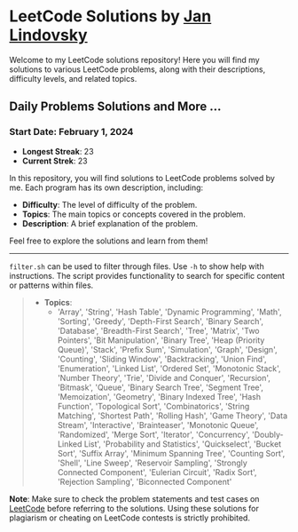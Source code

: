 # LeetCode Solutions by [Jan Lindovsky](https://leetcode.com/JL2001/)

Welcome to my LeetCode solutions repository! Here you will find my solutions to various LeetCode problems, along with their descriptions, difficulty levels, and related topics.

## Daily Problems Solutions and More ...

### Start Date: February 1, 2024

- **Longest Streak**: 23
- **Current Strek**: 23

In this repository, you will find solutions to LeetCode problems solved by me. Each program has its own description, including:

- **Difficulty**: The level of difficulty of the problem.
- **Topics**: The main topics or concepts covered in the problem.
- **Description**: A brief explanation of the problem.

Feel free to explore the solutions and learn from them!

---

`filter.sh` can be used to filter through files. Use `-h` to show help with instructions. The script provides functionality to search for specific content or patterns within files.

<blockquote>

- **Topics**:
  - 'Array', 'String', 'Hash Table', 'Dynamic Programming', 'Math', 'Sorting', 'Greedy', 'Depth-First Search', 'Binary Search', 'Database', 'Breadth-First Search', 'Tree', 'Matrix', 'Two Pointers', 'Bit Manipulation', 'Binary Tree', 'Heap (Priority Queue)', 'Stack', 'Prefix Sum', 'Simulation', 'Graph', 'Design', 'Counting', 'Sliding Window', 'Backtracking', 'Union Find', 'Enumeration', 'Linked List', 'Ordered Set', 'Monotonic Stack', 'Number Theory', 'Trie', 'Divide and Conquer', 'Recursion', 'Bitmask', 'Queue', 'Binary Search Tree', 'Segment Tree', 'Memoization', 'Geometry', 'Binary Indexed Tree', 'Hash Function', 'Topological Sort', 'Combinatorics', 'String Matching', 'Shortest Path', 'Rolling Hash', 'Game Theory', 'Data Stream', 'Interactive', 'Brainteaser', 'Monotonic Queue', 'Randomized', 'Merge Sort', 'Iterator', 'Concurrency', 'Doubly-Linked List', 'Probability and Statistics', 'Quickselect', 'Bucket Sort', 'Suffix Array', 'Minimum Spanning Tree', 'Counting Sort', 'Shell', 'Line Sweep', 'Reservoir Sampling', 'Strongly Connected Component', 'Eulerian Circuit', 'Radix Sort', 'Rejection Sampling', 'Biconnected Component'

</blockquote>

**Note**: Make sure to check the problem statements and test cases on [LeetCode](https://leetcode.com/) before referring to the solutions. Using these solutions for plagiarism or cheating on LeetCode contests is strictly prohibited.
